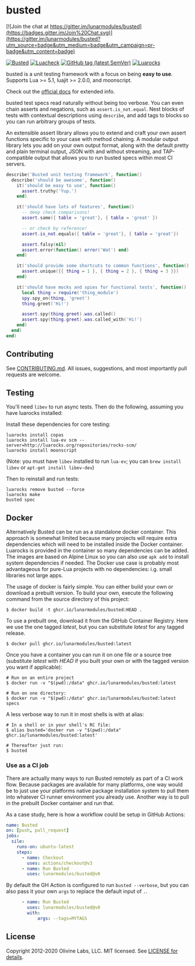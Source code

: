 busted
======

[![Join the chat at https://gitter.im/lunarmodules/busted](https://badges.gitter.im/Join%20Chat.svg)](https://gitter.im/lunarmodules/busted?utm_source=badge&utm_medium=badge&utm_campaign=pr-badge&utm_content=badge)

[![Busted](https://img.shields.io/github/workflow/status/lunarmodules/busted/Busted?label=Busted&logo=Lua)](https://github.com/lunarmodules/busted/actions?workflow=Busted)
[![Luacheck](https://img.shields.io/github/workflow/status/lunarmodules/busted/Luacheck?label=Luacheck&logo=Lua)](https://github.com/lunarmodules/busted/actions?workflow=Luacheck)
[![GitHub tag (latest SemVer)](https://img.shields.io/github/v/tag/lunarmodules/busted?label=Tag&logo=GitHub)](https://github.com/lunarmodules/busted/releases)
[![Luarocks](https://img.shields.io/luarocks/v/lunarmodules/busted?label=Luarocks&logo=Lua)](https://luarocks.org/modules/lunarmodules/busted)


busted is a unit testing framework with a focus on being **easy to
use**. Supports Lua >= 5.1, luajit >= 2.0.0, and moonscript.

Check out the [official docs](https://lunarmodules.github.io/busted/) for
extended info.

busted test specs read naturally without being too verbose. You can even
chain asserts and negations, such as `assert.is_not.equal`. Nest blocks of
tests with contextual descriptions using `describe`, and add tags to
blocks so you can run arbitrary groups of tests.

An extensible assert library allows you to extend and craft your own
assert functions specific to your case with method chaining. A modular
output library lets you add on your own output format, along with the
default pretty and plain terminal output, JSON with and without
streaming, and TAP-compatible output that allows you to run busted specs
within most CI servers.

```lua
describe('Busted unit testing framework', function()
  describe('should be awesome', function()
    it('should be easy to use', function()
      assert.truthy('Yup.')
    end)

    it('should have lots of features', function()
      -- deep check comparisons!
      assert.same({ table = 'great'}, { table = 'great' })

      -- or check by reference!
      assert.is_not.equals({ table = 'great'}, { table = 'great'})

      assert.falsy(nil)
      assert.error(function() error('Wat') end)
    end)

    it('should provide some shortcuts to common functions', function()
      assert.unique({{ thing = 1 }, { thing = 2 }, { thing = 3 }})
    end)

    it('should have mocks and spies for functional tests', function()
      local thing = require('thing_module')
      spy.spy_on(thing, 'greet')
      thing.greet('Hi!')

      assert.spy(thing.greet).was.called()
      assert.spy(thing.greet).was.called_with('Hi!')
    end)
  end)
end)
```

Contributing
------------

See [CONTRIBUTING.md](https://github.com/lunarmodules/busted/blob/master/CONTRIBUTING.md).
All issues, suggestions, and most importantly pull requests are welcome.

Testing
-------

You'll need `libev` to run async tests. Then do the following, assuming you
have luarocks installed:

Install these dependencies for core testing:

```
luarocks install copas
luarocks install lua-ev scm --server=http://luarocks.org/repositories/rocks-scm/
luarocks install moonscript
```

(Note: you must have `libev` installed to run `lua-ev`; you can `brew install libev` or `apt-get install libev-dev`)

Then to reinstall and run tests:

```
luarocks remove busted --force
luarocks make
busted spec
```

Docker
------

Alternatively Busted can be run as a standalone docker container.
This approach is somewhat limited because many projects will require extra dependencies which will need to be installed inside the Docker container.
Luarocks is provided in the container so many dependencies can be added.
The images are based on Alpine Linux so you can also use `apk add` to install system dependencies if needed.
The Docker use case is probably most advantageous for pure-Lua projects with no dependencies: i.g. small libraries not large apps.

The usage of docker is fairly simple.
You can either build your own or download a prebuilt version.
To build your own, execute the following command from the source directory of this project:

```console
$ docker build -t ghcr.io/lunarmodules/busted:HEAD .
```

To use a prebuilt one, download it from the GitHub Container Registry.
Here we use the one tagged *latest*, but you can substitute *latest* for any tagged release.

```console
$ docker pull ghcr.io/lunarmodules/busted:latest
```

Once you have a container you can run it on one file or a source tree (substitute *latest* with *HEAD* if you built your own or with the tagged version you want if applicable):

```console
# Run on an entire project
$ docker run -v "$(pwd):/data" ghcr.io/lunarmodules/busted:latest

# Run on one directory:
$ docker run -v "$(pwd):/data" ghcr.io/lunarmodules/busted:latest specs
```

A less verbose way to run it in most shells is with at alias:

```console
# In a shell or in your shell's RC file:
$ alias busted='docker run -v "$(pwd):/data" ghcr.io/lunarmodules/busted:latest'

# Thereafter just run:
$ busted
```
### Use as a CI job

There are actually many ways to run Busted remotely as part of a CI work flow.
Because packages are available for many platforms, one way would be to just use your platforms native package installation system to pull them into whatever CI runner environment you already use.
Another way is to pull in the prebuilt Docker container and run that.

As a case study, here is how a workflow could be setup in GitHub Actions:

```yaml
name: Busted
on: [push, pull_request]
jobs:
  sile:
    runs-on: ubuntu-latest
    steps:
      - name: Checkout
        uses: actions/checkout@v3
      - name: Run Busted
        uses: lunarmodules/busted@v0
```

By default the GH Action is configured to run `busted --verbose`, but you can also pass it your own `args` to replace the default input of `.`.

```yaml
      - name: Run Busted
        uses: lunarmodules/busted@v0
        with:
            args: --tags=MYTAGS
```

License
-------

Copyright 2012-2020 Olivine Labs, LLC.
MIT licensed. See [LICENSE for details](https://github.com/lunarmodules/busted/blob/master/LICENSE).

